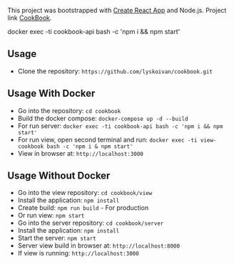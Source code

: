 This project was bootstrapped with [Create React App](https://github.com/facebook/create-react-app) and Node.js.
Project link [CookBook](https://bs-cookbook.herokuapp.com).

docker exec -ti cookbook-api bash -c 'npm i && npm start'

## Usage

- Clone the repository: `https://github.com/lyskoivan/cookbook.git`

## Usage With Docker

- Go into the repository: `cd cookbook`
- Build the docker compose: `docker-compose up -d --build`
- For run server: `docker exec -ti cookbook-api bash -c 'npm i && npm start'`
- For run view, open second terminal and run: `docker exec -ti view-cookbook bash -c 'npm i & npm start'`
- View in browser at: `http://localhost:3000`

## Usage Without Docker

- Go into the view repository: `cd cookbook/view`
- Install the application: `npm install`
- Create build: `npm run build` - For production
- Or run view: `npm start`
- Go into the server repository: `cd cookbook/server`
- Install the application: `npm install`
- Start the server: `npm start`
- Server view build in browser at: `http://localhost:8000`
- If view is running: `http://localhost:3000`
